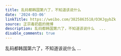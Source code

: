 ```yaml
---
title: 乱码都韩国第六了，不知道该说什么
date: '2024-03-06'
linkTitle: https://weibo.com/3825863518/O3KJgybZk
source: 正宗毒奶菇的微博
description: 乱码都韩国第六了，不知道该说什么  ...
disable_comments: true
---
```

乱码都韩国第六了，不知道该说什么  ...
